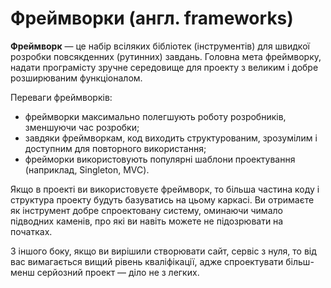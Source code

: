# Фреймворки (англ. frameworks)

**Фреймворк** — це набір всіляких бібліотек (інструментів) для швидкої розробки повсякденних (рутинних) завдань. Головна мета фреймворку, надати програмісту зручне середовище для проекту з великим і добре розширюваним функціоналом.

Переваги фреймворків:

* фреймворки максимально полегшують роботу розробників, зменшуючи час розробки;
* завдяки фреймворкам, код виходить структурованим, зрозумілим і доступним для повторного використання;
* фрейморки використовують популярні шаблони проектування (наприклад,  Singleton, MVC).

Якщо в проекті ви використовуєте фреймворк, то більша частина коду і структура проекту будуть базуватись на цьому каркасі. Ви отримаєте як інструмент добре спроектовану систему, оминаючи чимало підводних каменів, про які ви навіть можете не підозрювати на початках.

З іншого боку, якщо ви вирішили створювати сайт, сервіс з нуля, то від вас вимагається вищий рівень кваліфікації, адже спроектувати більш-менш серйозний проект — діло не з легких.

